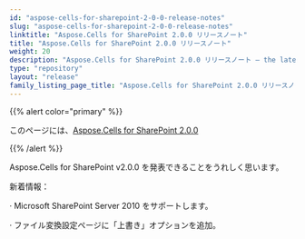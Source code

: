 ```yaml
---
id: "aspose-cells-for-sharepoint-2-0-0-release-notes"
slug: "aspose-cells-for-sharepoint-2-0-0-release-notes"
linktitle: "Aspose.Cells for SharePoint 2.0.0 リリースノート"
title: "Aspose.Cells for SharePoint 2.0.0 リリースノート"
weight: 20
description: "Aspose.Cells for SharePoint 2.0.0 リリースノート – the latest updates and fixes."
type: "repository"
layout: "release"
family_listing_page_title: "Aspose.Cells for SharePoint 2.0.0 リリースノート"
---
```

{{% alert color="primary" %}} 

このページには、[Aspose.Cells for SharePoint 2.0.0](https://releases.aspose.com/cells/sharepoint/new-releases/aspose.cells-for-sharepoint-2.0.0/)

{{% /alert %}} 

 Aspose.Cells for SharePoint v2.0.0 を発表できることをうれしく思います。

新着情報：

 · Microsoft SharePoint Server 2010 をサポートします。

 · ファイル変換設定ページに「上書き」オプションを追加。
